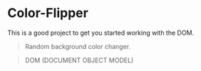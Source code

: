 # Color-Flipper

This is a good project to get you started working with the DOM.
>Random background color changer.

>DOM (DOCUMENT OBJECT MODEL)

